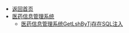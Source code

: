 - [返回首页](/)
- [医药信息管理系统](医药信息管理系统/)
  - [医药信息管理系统GetLshByTj存在SQL注入](医药信息管理系统/医药信息管理系统GetLshByTj存在SQL注入.md)

